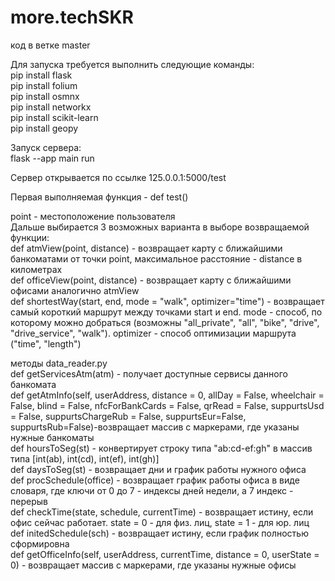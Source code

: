 # more.techSKR
код в ветке master

Для запуска требуется выполнить следующие команды:</br>
pip install flask</br>
pip install folium</br>
pip install osmnx</br>
pip install networkx</br>
pip install scikit-learn</br>
pip install geopy</br>

Запуск сервера:</br>
flask --app main run</br>

Сервер открывается по ссылке 125.0.0.1:5000/test</br>

Первая выполняемая функция - def test()</br>

point - местоположение пользователя</br>
Дальше выбирается 3 возможных варианта в выборе возвращаемой функции:</br>
def atmView(point, distance) - возвращает карту с ближайшими банкоматами от точки point, максимальное расстояние - distance в километрах</br>
def officeView(point, distance) - возвращает карту с ближайшими офисами аналогично atmView</br>
def shortestWay(start, end, mode = "walk", optimizer="time") - возвращает самый короткий маршрут между точками start и end. mode - способ, по которому можно добраться (возможны "all_private", "all", "bike", "drive", "drive_service", "walk"). optimizer - способ оптимизации маршрута ("time", "length")</br>


методы data_reader.py</br>
def getServicesAtm(atm) - получает доступные сервисы данного банкомата</br>
def getAtmInfo(self, userAddress, distance = 0, allDay = False, wheelchair = False, blind = False, nfcForBankCards = False, qrRead = False, suppurtsUsd = False, suppurtsChargeRub = False, suppurtsEur=False, suppurtsRub=False)-возвращает массив с маркерами, где указаны нужные банкоматы</br>
def hoursToSeg(st) - конвертирует строку типа "ab:cd-ef:gh" в массив типа [int(ab), int(cd), int(ef), int(gh)]</br>
def daysToSeg(st) - возвращает дни и график работы нужного офиса</br>
def procSchedule(office) - возвращает график работы офиса в виде словаря, где ключи от 0 до 7 - индексы дней недели, а 7 индекс - перерыв</br>
def checkTime(state, schedule, currentTime) - возвращает истину, если офис сейчас работает. state = 0 - для физ. лиц, state = 1 - для юр. лиц</br>
def initedSchedule(sch) - возвращает истину, если график полностью сформировна</br>
def getOfficeInfo(self, userAddress, currentTime, distance = 0, userState = 0) - возвращает массив с маркерами, где указаны нужные офисы</br>
